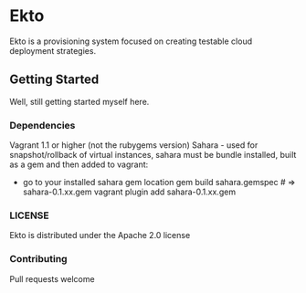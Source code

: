 # Ekto

Ekto is a provisioning system focused on creating testable cloud
deployment strategies.

## Getting Started

Well, still getting started myself here.

### Dependencies

Vagrant 1.1 or higher (not the rubygems version)
Sahara - used for snapshot/rollback of virtual instances, sahara must be
bundle installed, built as a gem and then added to vagrant:
- go to your installed sahara gem location
    gem build sahara.gemspec # => sahara-0.1.xx.gem
    vagrant plugin add sahara-0.1.xx.gem

### LICENSE

Ekto is distributed under the Apache 2.0 license


### Contributing

Pull requests welcome
